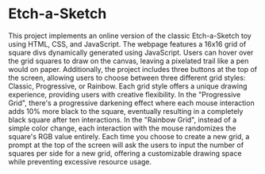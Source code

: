 # Etch-a-Sketch

This project implements an online version of the classic Etch-a-Sketch toy using HTML, CSS, and JavaScript. The webpage features a 16x16 grid of square divs dynamically generated using JavaScript. Users can hover over the grid squares to draw on the canvas, leaving a pixelated trail like a pen would on paper. Additionally, the project includes three buttons at the top of the screen, allowing users to choose between three different grid styles: Classic, Progressive, or Rainbow. Each grid style offers a unique drawing experience, providing users with creative flexibility. In the "Progressive Grid", there's a progressive darkening effect where each mouse interaction adds 10% more black to the square, eventually resulting in a completely black square after ten interactions. In the "Rainbow Grid", instead of a simple color change, each interaction with the mouse randomizes the square's RGB value entirely. Each time you choose to create a new grid, a prompt at the top of the screen will ask the users to input the number of squares per side for a new grid, offering a customizable drawing space while preventing excessive resource usage.
